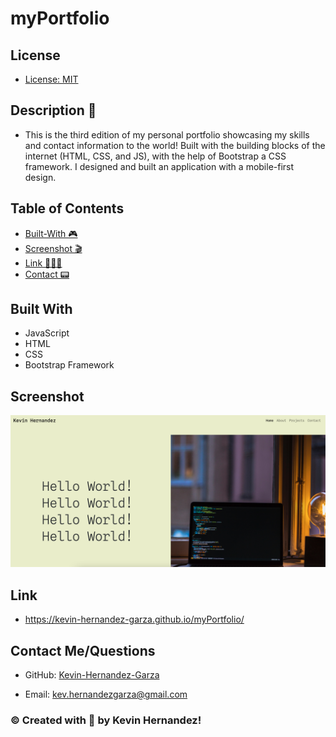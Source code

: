# myPortfolio

## License

- [License: MIT](LICENSE)

## Description 📖

- This is the third edition of my personal portfolio showcasing my skills and contact information to the world! Built with the building blocks of the internet (HTML, CSS, and JS), with the help of Bootstrap a CSS framework. I designed and built an application with a mobile-first design.

## Table of Contents

- [Built-With 🎮](#built-with)
- [Screenshot 🎬](#screenshot)
- [Link 🧑🏻‍💻](#link)
- [Contact 📟](#contact-me/questions)

## Built With

- JavaScript
- HTML
- CSS
- Bootstrap Framework

## Screenshot

![mockup](/assets/images/portMock.png)

## Link

- https://kevin-hernandez-garza.github.io/myPortfolio/

## Contact Me/Questions

- GitHub: [Kevin-Hernandez-Garza](https://github.com/Kevin-Hernandez-Garza)

- Email: [kev.hernandezgarza@gmail.com](mailto:kev.hernandezgarza@gmail.com)

### © Created with 💜 by Kevin Hernandez!
